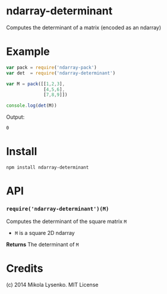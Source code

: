 ndarray-determinant
===================
Computes the determinant of a matrix (encoded as an ndarray)

# Example

```javascript
var pack = require('ndarray-pack')
var det  = require('ndarray-determinant')

var M = pack([[1,2,3],
              [4,5,6],
              [7,8,9]])

console.log(det(M))
```

Output:

```
0
```

# Install

```
npm install ndarray-determinant
```

# API

### `require('ndarray-determinant')(M)`
Computes the determinant of the square matrix `M`

* `M` is a square 2D ndarray

**Returns** The determinant of `M`

# Credits
(c) 2014 Mikola Lysenko. MIT License